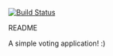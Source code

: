 [![Build Status](https://travis-ci.org/TIY-ATL-ROR-2016-Feb/markit.svg?branch=master)](https://travis-ci.org/TIY-ATL-ROR-2016-Feb/markit)

README

A simple voting application! :)